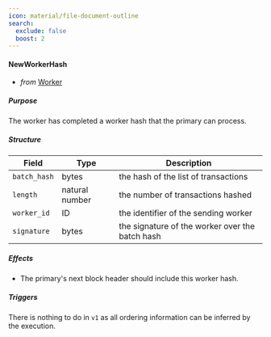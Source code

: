 ```yaml
---
icon: material/file-document-outline
search:
  exclude: false
  boost: 2
---
```


#### NewWorkerHash

- _from_ [Worker](../index.md)

##### Purpose

<!-- --8<-- [start:blurb] -->
The worker has completed a worker hash that the primary can process.
<!-- --8<-- [end:blurb] -->

##### Structure

| Field        | Type           | Description                                     |
|--------------|----------------|-------------------------------------------------|
| `batch_hash` | bytes          | the hash of the list of transactions            |
| `length`     | natural number | the number of transactions hashed               |
| `worker_id`  | ID             | the identifier of the sending worker            |
| `signature`  | bytes          | the signature of the worker over the batch hash |

##### Effects

- The primary's next block header should include this worker hash.

##### Triggers

There is nothing to do in `v1`
as all ordering information can be inferred by the execution.
<!--
- to [Primary](../primary.md): [`HeaderAnnouncement`](./header_announcement.md)
  `if` this worker hash completes a block header
  `then` announce the header to all (relevant) primaries
-->
